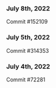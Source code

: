 ### July 8th, 2022

Commit #152109

### July 5th, 2022

Commit #314353


### July 4th, 2022

Commit #72281
